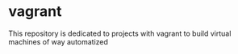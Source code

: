# vagrant
This repository is dedicated to projects with vagrant to build virtual machines of way automatized
